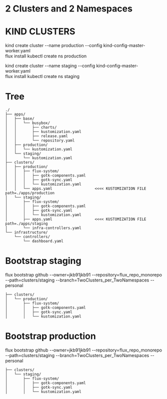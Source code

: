 # 2 Clusters and 2 Namespaces


# KIND CLUSTERS
kind create cluster --name production --config kind-config-master-worker.yaml  
flux install
kubectl create ns production

kind create cluster --name staging --config kind-config-master-worker.yaml  
flux install
kubectl create ns staging


# Tree

```
./
├── apps/
│   ├── base/
│   │   └── busybox/
│   │       ├── charts/
│   │       ├── kustomization.yaml
│   │       ├── release.yaml
│   │       └── repository.yaml
│   ├── production/
│   │   └── kustomization.yaml
│   └── staging/
│       └── kustomization.yaml
├── clusters/
│   ├── production/
│   │   ├── flux-system/
│   │   │   ├── gotk-components.yaml
│   │   │   ├── gotk-sync.yaml
│   │   │   └── kustomization.yaml
│   │   └── apps.yaml                   <<<< KUSTOMIZATION FILE path=./apps/production
│   └── staging/
│       ├── flux-system/
│       │   ├── gotk-components.yaml
│       │   ├── gotk-sync.yaml
│       │   └── kustomization.yaml
│       ├── apps.yaml                   <<<< KUSTOMIZATION FILE path=./apps/staging
│       └── infra-controllers.yaml
└── infrastructure/
    └── controllers/
        └── dashboard.yaml
```

# Bootstrap staging

flux bootstrap github --owner=jkb91jkb91 --repository=flux_repo_monorepo --path=clusters/staging --branch=TwoClusters_per_TwoNamespaces  --personal  

```
├── clusters/
│   └── production/
│       ├── flux-system/
│       │   ├── gotk-components.yaml
│       │   ├── gotk-sync.yaml
│       │   └── kustomization.yaml
```
# Bootstrap production

flux bootstrap github --owner=jkb91jkb91 --repository=flux_repo_monorepo --path=clusters/staging --branch=TwoClusters_per_TwoNamespaces  --personal  

```
├── clusters/
│   └── staging/
│       ├── flux-system/
│       │   ├── gotk-components.yaml
│       │   ├── gotk-sync.yaml
│       │   └── kustomization.yaml
```
